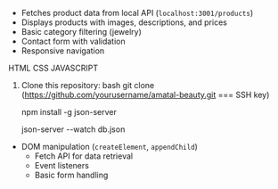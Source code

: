 <!-- Amatal Beauty & Fashion E-Commerce -->
<!-- features -->
- Fetches product data from local API (`localhost:3001/products`)
- Displays products with images, descriptions, and prices
- Basic category filtering (jewelry)
- Contact form with validation
- Responsive navigation

<!-- Technologies Used -->
HTML
CSS
JAVASCRIPT

<!-- Installation -->
1. Clone this repository:
   bash
   git clone (https://github.com/yourusername/amatal-beauty.git === SSH key)

   <!-- Install JSON Server  -->
   npm install -g json-server

    <!-- Start JSON server  -->
    json-server --watch db.json
 
   <!-- it entails  -->
- DOM manipulation (`createElement`, `appendChild`)
   - Fetch API for data retrieval
   - Event listeners
   - Basic form handling

